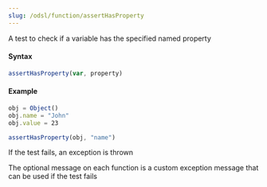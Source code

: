 ```yaml
---
slug: /odsl/function/assertHasProperty
---
```

A test to check if a variable has the specified named property

#### Syntax
```js
assertHasProperty(var, property)
```
#### Example
```js
obj = Object()
obj.name = "John"
obj.value = 23

assertHasProperty(obj, "name")
```
If the test fails, an exception is thrown

The optional message on each function is a custom exception message that can be used if the test fails

